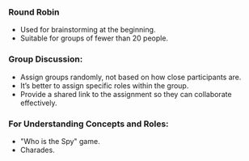 ### Round Robin
- Used for brainstorming at the beginning.
- Suitable for groups of fewer than 20 people.

### Group Discussion:
- Assign groups randomly, not based on how close participants are.
- It’s better to assign specific roles within the group.
- Provide a shared link to the assignment so they can collaborate effectively.

### For Understanding Concepts and Roles:
- "Who is the Spy" game.
- Charades.

